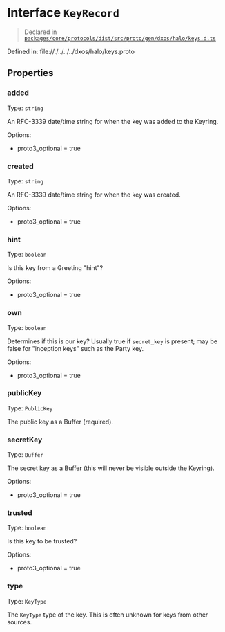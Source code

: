 # Interface `KeyRecord`
> Declared in [`packages/core/protocols/dist/src/proto/gen/dxos/halo/keys.d.ts`]()

Defined in:
   file://./../../../dxos/halo/keys.proto
## Properties
### added 
Type: `string`

An RFC-3339 date/time string for when the key was added to the Keyring.

Options:
  - proto3_optional = true
### created 
Type: `string`

An RFC-3339 date/time string for when the key was created.

Options:
  - proto3_optional = true
### hint 
Type: `boolean`

Is this key from a Greeting "hint"?

Options:
  - proto3_optional = true
### own 
Type: `boolean`

Determines if this is our key?
Usually true if  `secret_key`  is present; may be false for "inception keys" such as the Party key.

Options:
  - proto3_optional = true
### publicKey 
Type: `PublicKey`

The public key as a Buffer (required).
### secretKey 
Type: `Buffer`

The secret key as a Buffer (this will never be visible outside the Keyring).

Options:
  - proto3_optional = true
### trusted 
Type: `boolean`

Is this key to be trusted?

Options:
  - proto3_optional = true
### type 
Type: `KeyType`

The  `KeyType`  type of the key. This is often unknown for keys from other sources.